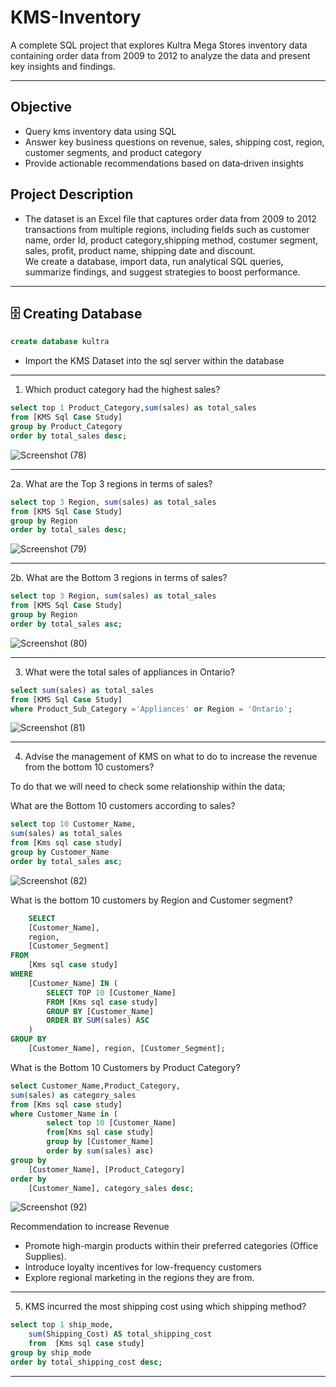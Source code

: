 # KMS-Inventory

A complete SQL project that explores Kultra Mega Stores inventory data containing order data from 2009 to 2012 to analyze the data and present key insights and findings.

---
##  Objective
- Query kms inventory data using SQL  
- Answer key business questions on revenue, sales, shipping cost, region, customer segments, and product category  
- Provide actionable recommendations based on data‑driven insights

##  Project Description
- The dataset is an Excel file that captures order data from 2009 to 2012 transactions from multiple regions, including fields such as customer name, order Id, product category,shipping method, costumer segment, sales, profit, product name, shipping date and discount.  
We create a database, import data, run analytical SQL queries, summarize findings, and suggest strategies to boost performance.
---

## 🗄️ Creating Database
```sql
create database kultra
```
- Import the KMS Dataset into the sql server within the database

---
1. Which product category had the highest sales?
```sql
select top 1 Product_Category,sum(sales) as total_sales
from [KMS Sql Case Study]
group by Product_Category
order by total_sales desc;
```
![Screenshot (78)](https://github.com/user-attachments/assets/a6108b5f-88e8-4631-8a09-c3632dfcd544)

---
2a. What are the Top 3 regions in terms of sales?
```sql
select top 3 Region, sum(sales) as total_sales
from [KMS Sql Case Study]
group by Region
order by total_sales desc;
```
![Screenshot (79)](https://github.com/user-attachments/assets/d169b2ce-a1ea-46c8-b77f-90238e845f42)

---
2b. What are the Bottom 3 regions in terms of sales?
```sql
select top 3 Region, sum(sales) as total_sales
from [KMS Sql Case Study]
group by Region
order by total_sales asc;
```
![Screenshot (80)](https://github.com/user-attachments/assets/f3427b30-5050-4582-9ab4-57c6a573145f)

---
3. What were the total sales of appliances in Ontario?
```sql
select sum(sales) as total_sales
from [KMS Sql Case Study]
where Product_Sub_Category ='Appliances' or Region = 'Ontario';
```
![Screenshot (81)](https://github.com/user-attachments/assets/067f51f4-7486-4239-828e-6db5741301f0)

---
4. Advise the management of KMS on what to do to increase the revenue from the bottom 10 customers?

To do that we will need to check some relationship within the data;

   What are the Bottom 10 customers according to sales?
```sql
select top 10 Customer_Name,
sum(sales) as total_sales
from [Kms sql case study]
group by Customer_Name
order by total_sales asc;
```
![Screenshot (82)](https://github.com/user-attachments/assets/2113e0c9-7ac5-47ab-9980-97076c5b9794)

What is the bottom 10 customers by Region and Customer segment?
```sql
	SELECT 
    [Customer_Name],
    region,
    [Customer_Segment]
FROM 
    [Kms sql case study]
WHERE 
    [Customer_Name] IN (
        SELECT TOP 10 [Customer_Name]
        FROM [Kms sql case study]
        GROUP BY [Customer_Name]
        ORDER BY SUM(sales) ASC
    )
GROUP BY 
    [Customer_Name], region, [Customer_Segment];
```
What is the Bottom 10 Customers by Product Category?
```sql
select Customer_Name,Product_Category,
sum(sales) as category_sales
from [Kms sql case study]
where Customer_Name in (
        select top 10 [Customer_Name]
        from[Kms sql case study]
        group by [Customer_Name]
        order by sum(sales) asc)
group by
    [Customer_Name], [Product_Category]
order by 
    [Customer_Name], category_sales desc;
```
![Screenshot (92)](https://github.com/user-attachments/assets/6c52b137-80d9-40f4-83a6-a76b522e4322)

Recommendation to increase Revenue
* Promote high-margin products within their preferred categories (Office Supplies).
* Introduce loyalty incentives for low-frequency customers
* Explore regional marketing in the regions they are from.
---
5. KMS incurred the most shipping cost using which shipping method?
```sql
select top 1 ship_mode,
    sum(Shipping_Cost) AS total_shipping_cost
    from  [Kms sql case study]
group by ship_mode
order by total_shipping_cost desc;
```
---
```
```
```
```
```
```

